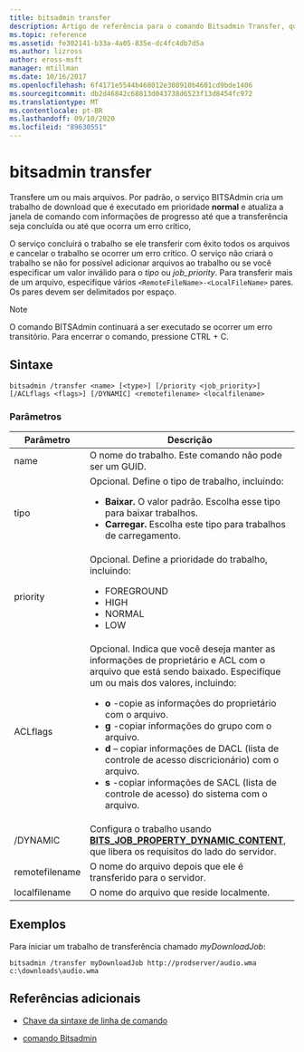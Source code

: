 ```yaml
---
title: bitsadmin transfer
description: Artigo de referência para o comando Bitsadmin Transfer, que transfere um ou mais arquivos.
ms.topic: reference
ms.assetid: fe302141-b33a-4a05-835e-dc4fc4db7d5a
ms.author: lizross
author: eross-msft
manager: mtillman
ms.date: 10/16/2017
ms.openlocfilehash: 6f4171e5544b468012e308910b4601cd9bde1406
ms.sourcegitcommit: db2d46842c68813d043738d6523f13d8454fc972
ms.translationtype: MT
ms.contentlocale: pt-BR
ms.lasthandoff: 09/10/2020
ms.locfileid: "89630551"
---
```

# <a name="bitsadmin-transfer"></a>bitsadmin transfer

Transfere um ou mais arquivos. Por padrão, o serviço BITSAdmin cria um trabalho de download que é executado em prioridade **normal** e atualiza a janela de comando com informações de progresso até que a transferência seja concluída ou até que ocorra um erro crítico,

O serviço concluirá o trabalho se ele transferir com êxito todos os arquivos e cancelar o trabalho se ocorrer um erro crítico. O serviço não criará o trabalho se não for possível adicionar arquivos ao trabalho ou se você especificar um valor inválido para o *tipo* ou *job_priority*. Para transferir mais de um arquivo, especifique vários `<RemoteFileName>-<LocalFileName>` pares. Os pares devem ser delimitados por espaço.

> [!NOTE]
> O comando BITSAdmin continuará a ser executado se ocorrer um erro transitório. Para encerrar o comando, pressione CTRL + C.

## <a name="syntax"></a>Sintaxe

```
bitsadmin /transfer <name> [<type>] [/priority <job_priority>] [/ACLflags <flags>] [/DYNAMIC] <remotefilename> <localfilename>
```

### <a name="parameters"></a>Parâmetros

| Parâmetro | Descrição |
| --------- | ----------- |
| name | O nome do trabalho. Este comando não pode ser um GUID. |
| tipo | Opcional. Define o tipo de trabalho, incluindo:<ul><li>**Baixar.** O valor padrão. Escolha esse tipo para baixar trabalhos.</li><li>**Carregar.** Escolha este tipo para trabalhos de carregamento.</li></ul> |
| priority | Opcional. Define a prioridade do trabalho, incluindo:<ul><li>FOREGROUND</li><li>HIGH</li><li>NORMAL</li><li>LOW</li></ul> |
| ACLflags | Opcional. Indica que você deseja manter as informações de proprietário e ACL com o arquivo que está sendo baixado. Especifique um ou mais dos valores, incluindo:<ul><li>**o** -copie as informações do proprietário com o arquivo.</li><li>**g** -copiar informações do grupo com o arquivo.</li><li>**d** – copiar informações de DACL (lista de controle de acesso discricionário) com o arquivo.</li><li>**s** -copiar informações de SACL (lista de controle de acesso) do sistema com o arquivo.</li></ul> |
| /DYNAMIC | Configura o trabalho usando [**BITS_JOB_PROPERTY_DYNAMIC_CONTENT**](/windows/win32/api/bits5_0/ne-bits5_0-bits_job_property_id), que libera os requisitos do lado do servidor. |
| remotefilename | O nome do arquivo depois que ele é transferido para o servidor. |
| localfilename | O nome do arquivo que reside localmente. |

## <a name="examples"></a>Exemplos

Para iniciar um trabalho de transferência chamado *myDownloadJob*:

```
bitsadmin /transfer myDownloadJob http://prodserver/audio.wma c:\downloads\audio.wma
```

## <a name="additional-references"></a>Referências adicionais

- [Chave da sintaxe de linha de comando](command-line-syntax-key.md)

- [comando Bitsadmin](bitsadmin.md)
